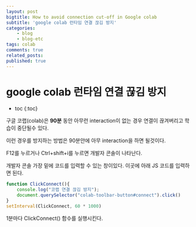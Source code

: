 ```yaml
---
layout: post
bigtitle: How to avoid connection cut-off in Google colab
subtitle: 'google colab 런타임 연결 끊김 방지'
categories:
    - blog
    - blog-etc
tags: colab
comments: true
related_posts:
published: true
---
```


# google colab 런타임 연결 끊김 방지

* toc
{:toc}

구글 코랩(colab)은 **90분** 동안 아무런 interaction이 없는 경우 연결이 끊겨버리고 학습이 중단될수 있다.

이런 경우를 방지하는 방법은 90분안에 아무 interaction을 하면 될것이다.

F12를 누르거나 Ctrl+shift+i를 누르면 개발자 콘솔이 나타난다.

개발자 콘솔 가장 밑에 코드를 입력할 수 있는 창이있다. 이곳에 아래 JS 코드를 입력하면 된다.

~~~JavaScript
function ClickConnect(){
    console.log("코랩 연결 끊김 방지");
    document.querySelector("colab-toolbar-button#connect").click()
}
setInterval(ClickConnect, 60 * 1000)
~~~

1분마다 ClickConnect() 함수를 실행시킨다.
